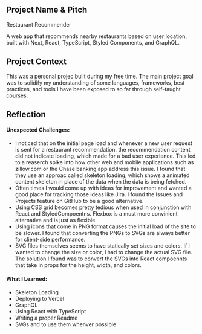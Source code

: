 ## Project Name & Pitch

Restaurant Recommender

A web app that recommends nearby restaurants based on user location, built with Next, React, TypeScript, Styled Components, and GraphQL.

## Project Context

This was a personal projec built during my free time. The main project goal was to solidify my understanding of some languages, frameworks, best practices, and tools I have been exposed to so far through self-taught courses.

## Reflection

#### Unexpected Challenges:
  - I noticed that on the initial page load and whenever a new user request is sent for a restaurant recommendation, the recommendation content did not indicate loading, which made for a bad user experience. This led to a reaserch spike into how other web and mobile applications such as zillow.com or the Chase banking app address this issue. I found that they use an approac called skeleton loading, which shows a animated content skeleton in place of the data when the data is being fetched.
  - Often times I would come up with ideas for improvement and wanted a good place for tracking those ideas like Jira. I found the Issues and Projects feature on GitHub to be a good alternative.
  - Using CSS grid becomes pretty tedious when used in conjunction with React and StyledCompoentns. Flexbox is a must more convinient alternative and is just as flexible.
  - Using icons that come in PNG format causes the initial load of the site to be slower. I found that converting the PNGs to SVGs are always better for client-side performance.
  - SVG files themselves seems to have statically set sizes and colors. If I wanted to change the size or color, I had to change the actual SVG file. The solution I found was to convert the SVGs into React compoennts that take in props for the height, width, and colors.

#### What I Learned:
  - Skeleton Loading
  - Deploying to Vercel
  - GraphQL
  - Using React with TypeScript
  - Writing a proper Readme
  - SVGs and to use them whenver possible
